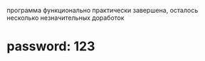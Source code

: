 программа функционально практически завершена, осталось несколько незначительных доработок

# password: 123
 
